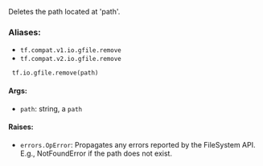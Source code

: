 
Deletes the path located at 'path'.
### Aliases:
- `tf.compat.v1.io.gfile.remove`
- `tf.compat.v2.io.gfile.remove`

```
 tf.io.gfile.remove(path)
```
#### Args:
- `path`: string, a `path`
#### Raises:
- `errors.OpError`: Propagates any errors reported by the FileSystem API. E.g., NotFoundError if the path does not exist.
